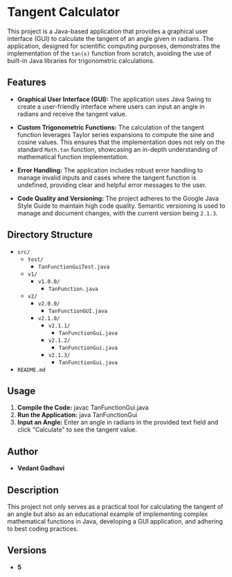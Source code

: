 # Tangent Calculator

This project is a Java-based application that provides a graphical user interface (GUI) to calculate the tangent of an angle given in radians. The application, designed for scientific computing purposes, demonstrates the implementation of the `tan(x)` function from scratch, avoiding the use of built-in Java libraries for trigonometric calculations.

## Features

- **Graphical User Interface (GUI):**
  The application uses Java Swing to create a user-friendly interface where users can input an angle in radians and receive the tangent value.

- **Custom Trigonometric Functions:**
  The calculation of the tangent function leverages Taylor series expansions to compute the sine and cosine values. This ensures that the implementation does not rely on the standard `Math.tan` function, showcasing an in-depth understanding of mathematical function implementation.

- **Error Handling:**
  The application includes robust error handling to manage invalid inputs and cases where the tangent function is undefined, providing clear and helpful error messages to the user.

- **Code Quality and Versioning:**
  The project adheres to the Google Java Style Guide to maintain high code quality. Semantic versioning is used to manage and document changes, with the current version being `2.1.3`.

## Directory Structure

- `src/`
  - `test/`
    - `TanFunctionGuiTest.java`
  - `v1/`
    - `v1.0.0/`
      - `TanFunction.java`
  - `v2/`
    - `v2.0.0/`
      - `TanFunctionGUI.java`
    - `v2.1.0/`
      - `v2.1.1/`
        - `TanFunctionGui.java`
      - `v2.1.2/`
        - `TanFunctionGui.java`
      - `v2.1.3/`
        - `TanFunctionGui.java`
- `README.md`

## Usage

1. **Compile the Code:**
   javac TanFunctionGui.java
2. **Run the Application:**
   java TanFunctionGui
3. **Input an Angle:**
   Enter an angle in radians in the provided text field and click "Calculate" to see the tangent value.
   
## Author

- **Vedant Gadhavi**

## Description

This project not only serves as a practical tool for calculating the tangent of an angle but also as an educational example of implementing complex mathematical functions in Java, developing a GUI application, and adhering to best coding practices.

## Versions

- **5**

